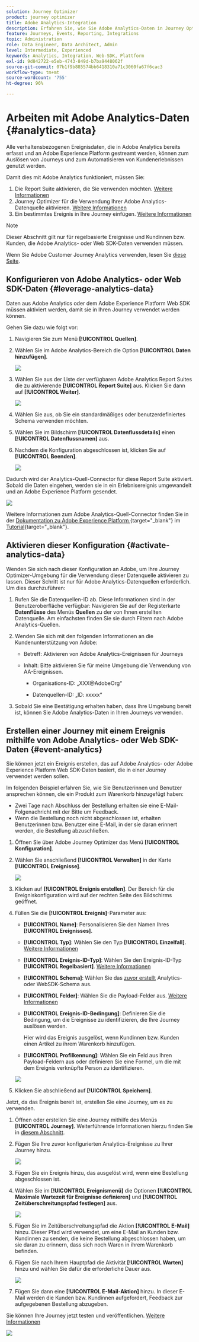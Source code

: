 ```yaml
---
solution: Journey Optimizer
product: journey optimizer
title: Adobe Analytics-Integration
description: Erfahren Sie, wie Sie Adobe Analytics-Daten in Journey Optimizer nutzen
feature: Journeys, Events, Reporting, Integrations
topic: Administration
role: Data Engineer, Data Architect, Admin
level: Intermediate, Experienced
keywords: Analytics, Integration, Web-SDK, Plattform
exl-id: 9d842722-e5eb-4743-849d-b7ba9448062f
source-git-commit: 07b1f9b885574bb6418310a71c3060fa67f6cac3
workflow-type: tm+mt
source-wordcount: '755'
ht-degree: 96%

---
```


# Arbeiten mit Adobe Analytics-Daten {#analytics-data}

Alle verhaltensbezogenen Ereignisdaten, die in Adobe Analytics bereits erfasst und an Adobe Experience Platform gestreamt werden, können zum Auslösen von Journeys und zum Automatisieren von Kundenerlebnissen genutzt werden.

Damit dies mit Adobe Analytics funktioniert, müssen Sie:

1. Die Report Suite aktivieren, die Sie verwenden möchten. [Weitere Informationen](#leverage-analytics-data)
1. Journey Optimizer für die Verwendung Ihrer Adobe Analytics-Datenquelle aktivieren. [Weitere Informationen](#activate-analytics-data)
1. Ein bestimmtes Ereignis in Ihre Journey einfügen. [Weitere Informationen](#event-analytic)

>[!NOTE]
>
>Dieser Abschnitt gilt nur für regelbasierte Ereignisse und Kundinnen bzw. Kunden, die Adobe Analytics- oder Web SDK-Daten verwenden müssen.
> 
>Wenn Sie Adobe Customer Journey Analytics verwenden, lesen Sie [diese Seite](../reports/cja-ajo.md).
>

## Konfigurieren von Adobe Analytics- oder Web SDK-Daten {#leverage-analytics-data}

Daten aus Adobe Analytics oder dem Adobe Experience Platform Web SDK müssen aktiviert werden, damit sie in Ihren Journey verwendet werden können.

Gehen Sie dazu wie folgt vor:

1. Navigieren Sie zum Menü **[!UICONTROL Quellen]**.

1. Wählen Sie im Adobe Analytics-Bereich die Option **[!UICONTROL Daten hinzufügen]**.

   ![](assets/ajo-aa_1.png)

1. Wählen Sie aus der Liste der verfügbaren Adobe Analytics Report Suites die zu aktivierende **[!UICONTROL Report Suite]** aus. Klicken Sie dann auf **[!UICONTROL Weiter]**.

   ![](assets/ajo-aa_2.png)

1. Wählen Sie aus, ob Sie ein standardmäßiges oder benutzerdefiniertes Schema verwenden möchten.

1. Wählen Sie im Bildschirm **[!UICONTROL Datenflussdetails]** einen **[!UICONTROL Datenflussnamen]** aus.

1. Nachdem die Konfiguration abgeschlossen ist, klicken Sie auf **[!UICONTROL Beenden]**.

   ![](assets/ajo-aa_3.png)

Dadurch wird der Analytics-Quell-Connector für diese Report Suite aktiviert. Sobald die Daten eingehen, werden sie in ein Erlebnisereignis umgewandelt und an Adobe Experience Platform gesendet.

![](assets/ajo-aa_4.png)

Weitere Informationen zum Adobe Analytics-Quell-Connector finden Sie in der [Dokumentation zu Adobe Experience Platform ](https://experienceleague.adobe.com/docs/experience-platform/sources/connectors/adobe-applications/analytics.html?lang=de){target="_blank"} im [Tutorial](https://experienceleague.adobe.com/docs/experience-platform/sources/ui-tutorials/create/adobe-applications/analytics.html?lang=de){target="_blank"}.

## Aktivieren dieser Konfiguration {#activate-analytics-data}

Wenden Sie sich nach dieser Konfiguration an Adobe, um Ihre Journey Optimizer-Umgebung für die Verwendung dieser Datenquelle aktivieren zu lassen. Dieser Schritt ist nur für Adobe Analytics-Datenquellen erforderlich. Um dies durchzuführen:

1. Rufen Sie die Datenquellen-ID ab. Diese Informationen sind in der Benutzeroberfläche verfügbar: Navigieren Sie auf der Registerkarte **Datenflüsse** des Menüs **Quellen** zu der von Ihnen erstellten Datenquelle. Am einfachsten finden Sie sie durch Filtern nach Adobe Analytics-Quellen.
1. Wenden Sie sich mit den folgenden Informationen an die Kundenunterstützung von Adobe:

   * Betreff: Aktivieren von Adobe Analytics-Ereignissen für Journeys

   * Inhalt: Bitte aktivieren Sie für meine Umgebung die Verwendung von AA-Ereignissen.

      * Organisations-ID: „XXX@AdobeOrg“

      * Datenquellen-ID: „ID: xxxxx“

1. Sobald Sie eine Bestätigung erhalten haben, dass Ihre Umgebung bereit ist, können Sie Adobe Analytics-Daten in Ihren Journeys verwenden.

## Erstellen einer Journey mit einem Ereignis mithilfe von Adobe Analytics- oder Web SDK-Daten {#event-analytics}

Sie können jetzt ein Ereignis erstellen, das auf Adobe Analytics- oder Adobe Experience Platform Web SDK-Daten basiert, die in einer Journey verwendet werden sollen.

Im folgenden Beispiel erfahren Sie, wie Sie Benutzerinnen und Benutzer ansprechen können, die ein Produkt zum Warenkorb hinzugefügt haben:

* Zwei Tage nach Abschluss der Bestellung erhalten sie eine E-Mail-Folgenachricht mit der Bitte um Feedback.
* Wenn die Bestellung noch nicht abgeschlossen ist, erhalten Benutzerinnen bzw. Benutzer eine E-Mail, in der sie daran erinnert werden, die Bestellung abzuschließen.

1. Öffnen Sie über Adobe Journey Optimizer das Menü **[!UICONTROL Konfiguration]**.

1. Wählen Sie anschließend **[!UICONTROL Verwalten]** in der Karte **[!UICONTROL Ereignisse]**.

   ![](assets/ajo-aa_5.png)

1. Klicken auf **[!UICONTROL Ereignis erstellen]**. Der Bereich für die Ereigniskonfiguration wird auf der rechten Seite des Bildschirms geöffnet.

1. Füllen Sie die **[!UICONTROL Ereignis]**-Parameter aus:

   * **[!UICONTROL Name]**: Personalisieren Sie den Namen Ihres **[!UICONTROL Ereignisses]**.
   * **[!UICONTROL Typ]**: Wählen Sie den Typ **[!UICONTROL Einzelfall]**. [Weitere Informationen](../event/about-events.md)
   * **[!UICONTROL Ereignis-ID-Typ]**: Wählen Sie den Ereignis-ID-Typ **[!UICONTROL Regelbasiert]**. [Weitere Informationen](../event/about-events.md#event-id-type)
   * **[!UICONTROL Schema]**: Wählen Sie das [zuvor erstellt](#leverage-analytics-data) Analytics- oder WebSDK-Schema aus.
   * **[!UICONTROL Felder]**: Wählen Sie die Payload-Felder aus. [Weitere Informationen](../event/about-creating.md#define-the-payload-fields)
   * **[!UICONTROL Ereignis-ID-Bedingung]**: Definieren Sie die Bedingung, um die Ereignisse zu identifizieren, die Ihre Journey auslösen werden.

     Hier wird das Ereignis ausgelöst, wenn Kundinnen bzw. Kunden einen Artikel zu ihrem Warenkorb hinzufügen.
   * **[!UICONTROL Profilkennung]**: Wählen Sie ein Feld aus Ihren Payload-Feldern aus oder definieren Sie eine Formel, um die mit dem Ereignis verknüpfte Person zu identifizieren.

   ![](assets/ajo-aa_6.png)

1. Klicken Sie abschließend auf **[!UICONTROL Speichern]**.

Jetzt, da das Ereignis bereit ist, erstellen Sie eine Journey, um es zu verwenden.

1. Öffnen oder erstellen Sie eine Journey mithilfe des Menüs **[!UICONTROL Journey]**. Weiterführende Informationen hierzu finden Sie in [diesem Abschnitt](../building-journeys/journey-gs.md).

1. Fügen Sie Ihre zuvor konfigurierten Analytics-Ereignisse zu Ihrer Journey hinzu.

   ![](assets/ajo-aa_8.png)

1. Fügen Sie ein Ereignis hinzu, das ausgelöst wird, wenn eine Bestellung abgeschlossen ist.

1. Wählen Sie im **[!UICONTROL Ereignismenü]** die Optionen **[!UICONTROL Maximale Wartezeit für Ereignisse definieren]** und **[!UICONTROL Zeitüberschreitungspfad festlegen]** aus.

   ![](assets/ajo-aa_9.png)

1. Fügen Sie im Zeitüberschreitungspfad die Aktion **[!UICONTROL E-Mail]** hinzu. Dieser Pfad wird verwendet, um eine E-Mail an Kunden bzw. Kundinnen zu senden, die keine Bestellung abgeschlossen haben, um sie daran zu erinnern, dass sich noch Waren in ihrem Warenkorb befinden.

1. Fügen Sie nach Ihrem Hauptpfad die Aktivität **[!UICONTROL Warten]** hinzu und wählen Sie dafür die erforderliche Dauer aus.

   ![](assets/ajo-aa_10.png)

1. Fügen Sie dann eine **[!UICONTROL E-Mail-Aktion]** hinzu. In dieser E-Mail werden die Kunden bzw. Kundinnen aufgefordert, Feedback zur aufgegebenen Bestellung abzugeben.

Sie können Ihre Journey jetzt testen und veröffentlichen. [Weitere Informationen](../building-journeys/publishing-the-journey.md)

![](assets/ajo-aa_7.png)
